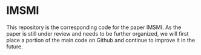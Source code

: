 # IMSMI
This repository is the corresponding code for the paper IMSMI.
As the paper is still under review and needs to be further organized, we will first place a portion of the main code on Github and continue to improve it in the future.
